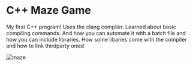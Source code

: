 # C++ Maze Game

My first C++ program! Uses the clang compiler. Learned about basic compiling commands. And how you can automate it with a batch file and how you can include libraries. How some libaries come with the compiler and how to link thirdparty ones!

![maze](https://user-images.githubusercontent.com/108207472/229120644-7f769c1a-95e9-4b9b-8ee4-e7c44aa0800f.gif)

